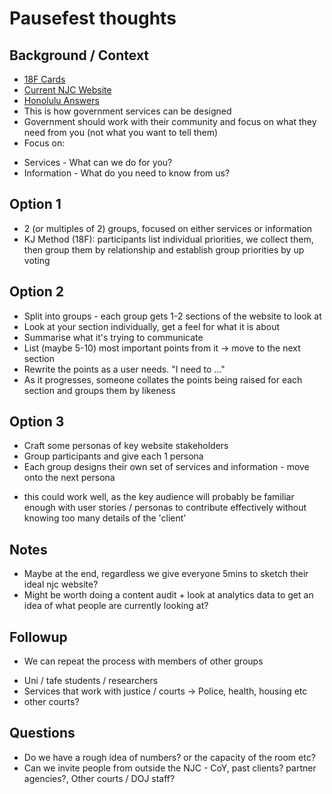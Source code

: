 # Pausefest thoughts
## Background / Context
* [18F Cards](https://drive.google.com/a/codeforaustralia.org/file/d/0BzOvqdazE0qWMnFNQ3Rhd1dzMG8/view)
* [Current NJC Website](http://www.neighbourhoodjustice.vic.gov.au/)
* [Honolulu Answers](https://vimeo.com/43632898)
* This is how government services can be designed
* Government should work with their community and focus on what they need from you (not what you want to tell them)
* Focus on:
 - Services - What can we do for you?
 - Information - What do you need to know from us?

## Option 1
* 2 (or multiples of 2) groups, focused on either services or information
* KJ Method (18F): participants list individual priorities, we collect them, then group them by relationship and establish group priorities by up voting

## Option 2
* Split into groups - each group gets 1-2 sections of the website to look at
* Look at your section individually, get a feel for what it is about
* Summarise what it's trying to communicate
* List (maybe 5-10) most important points from it -> move to the next section
* Rewrite the points as a user needs. "I need to ..."
* As it progresses, someone collates the points being raised for each section and groups them by likeness

## Option 3
* Craft some personas of key website stakeholders
* Group participants and give each 1 persona
* Each group designs their own set of services and information - move onto the next persona
- this could work well, as the key audience will probably be familiar enough with user stories / personas to contribute effectively without knowing too many details of the 'client'

## Notes
* Maybe at the end, regardless we give everyone 5mins to sketch their ideal njc website?
* Might be worth doing a content audit + look at analytics data to get an idea of what people are currently looking at?

## Followup
* We can repeat the process with members of other groups
 - Uni / tafe students / researchers
 - Services that work with justice / courts -> Police, health, housing etc
 - other courts?

## Questions
* Do we have a rough idea of numbers? or the capacity of the room etc?
* Can we invite people from outside the NJC - CoY, past clients? partner agencies?, Other courts / DOJ staff?
